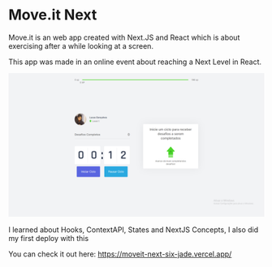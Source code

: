 # Move.it Next

Move.it is an web app created with Next.JS and React which is about exercising after a while looking at a screen.

This app was made in an online event about reaching a Next Level in React.



<img src="/readme-img/image.png" >
    

     
I learned about Hooks, ContextAPI, States and NextJS Concepts, I also did my first deploy with this

You can check it out here: https://moveit-next-six-jade.vercel.app/
